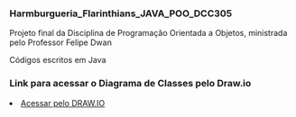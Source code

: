
### Harmburgueria_Flarinthians_JAVA_POO_DCC305

Projeto final da Disciplina de Programação Orientada a Objetos, ministrada pelo Professor Felipe Dwan

Códigos escritos em Java

### Link para acessar o Diagrama de Classes pelo Draw.io
<div>
  <li>
    <a href="https://viewer.diagrams.net/?tags=%7B%7D&highlight=0000ff&edit=_blank&layers=1&nav=1&title=Diagrama_de_Classes_Hamburgueria_Flarinthians.drawio#R7V1bd5u4Fv41XqvzkC7EzfCYOHUvk07TpifTeeqSMbFpMXIBN0l%2F%2FZG4GRAYHFsgbM3qtEHhIqRPe3%2F7wtZImaye3vpwvfyI5rY7kqX500i5HsmyKmkK%2Foe0PMctwARS3LLwnXnStm24c%2F7YSWN62saZ20HhxBAhN3TWxUYLeZ5thYU26PvosXjaA3KLT13DhU013FnQpVv%2FdebhMm415PG2%2FZ3tLJbpk4Fuxr9ZwfTk5E2CJZyjx1yT8makTHyEwvin1dPEdsnopePy7%2Fvnf92bn%2FrbD5%2BDX%2FB%2FV39%2F%2Fef%2BIr7ZdJ9LslfwbS988a3%2FXswns19reHHnTZ9utNnFxefpBVD05OXC53TE7DkewOQQ%2BeESLZAH3Tfb1isfbby5Te4r4aPtOTcIrXEjwI0%2F7DB8TtAANyHCTctw5Sa%2FtZ%2Bc8Bu5%2FLWsJYf%2FJXcjP18%2F5Q%2Bek4MH5IUT5CI%2F6qYiRf%2BRk7zQf47vpqWH%2F6UPIgfb20VHz9nR%2FJIADB96yLPjlqnjurnnTeHKcckFX50VRrEs%2FWM%2F4r%2B%2FoBX0klOSlwQqPo7HkgxgCXwNM5ecF6CNbyWX%2Fvn5MH13r%2F74tr6dfn6U3l7OPlwkMyyF0F%2FY4a5pzQEUL20brWz85vhK33Zh6Pwudg8mS2yRnZddeosc3HFZSuSBNk6WTSINDGAUbxH3LLlqC0Y8zvA5d9qanBDUP0c3Ss8xjCK2m%2FpVPB%2F%2FEPcgPcqNybYpWi%2FVa2fXZPyG7iYZz%2BnGsxzkjSbK6BL4DqKWVvDorFwYYS2CTvIbgjboOgsMqWsLI8XGEL%2F6bfuhg%2BXYZfKLkKytK2vpuPMb%2BIw2ZP6DEFo%2F06OrJfKdP%2Fi2MF1m%2BNd%2Bik9ZL5xxR65MHu3bAT7nNgUpyJpuYBAm51jIdeE6cGZRh8kpKzzVjneFwhCt0hsV5EImL6OD0Ec%2FMwkMDllebVcTGUD7KYd0ejmkcFOL8DET%2BEiPW40B9GS%2Bl3ltkeqGHUvoC9Zq0Fvgccueh4VX4XlAldo9T9aLj4MuxooHQ%2FuKjHxQwvxRUA4olP%2BD7zlSLslM%2BM5v%2FHD8013oO96Cwjse%2FzCHbdd%2BCGuRHayhhe9xE51zrW5bviTvT5oQvvbBjVC1dOZz24tQF8IQzrKVlAgX3AHtCv%2FBwzghmkHDHZrgY7A9xn%2FI6T5WKx4GKHQiWNkY9Y82Qf5xMLpTeDRj9Lk49ftCJI%2FIAjb2BYJMAeEOC5pM1JUAcY02ZEZODRA7JFxCbw5iDseHjSb3DBuFgs0EKw4KLycqQAaHl3FLzccMLyqFFwoUrhMxqJw9QbOLBsSs8NxHpkwCka%2BR4XIBKBgpNIyUCsi4cGa7tyhwQsL%2FlGs%2FPrcEpQGpGyCp7YBgHI6DahPGpOa9C8P0hbYkh7ZiskDztmI9NI5uKapykVIDUEbKkUxF%2BkHqbltx3HABG2NRp8TaZWhjrHohTZKElcillaioZeC0NRPNF1mJoGQlKga%2FVuKYgnfOSsSWgGOdLsdjp7X11hDlxUg0KBxUGIkpHoSNyAdqercRTcH5ecBBW9uPGeXX%2Bw1GjXKRqNdpXGrfWFQWU7JcGARYzuXDSgcxGnamAlCY2AB4PvUiY1Jk47WmStmfkkA5kkkADLn4XMMwd5oE1AW4o2YJzgxsAkD7xr7dQndlOz4MhFUwDKsAmGO1CDatpedk%2FCKrQFFbWAVjPqwCoAnFzkCxZ3Lj6HYBUBmp9jFtGFhL24L%2BmyBEvzb2q7%2FqzIAcMNrCIBJAtdyezBshAUEy8IdMFTUDrWevdqrahoKVHdLjMBamaL2ysNciI6iaulXO1rlkBJXdvH1nBO2ajHys03WEi5cVmWuQvvXrqrWLt3Ui0ElxuWoBQmFb5AEdDNF6KcKFi7eye7Lg9DzgoK3TlpmzzhgKSxxmTL9y0BWa7XUY06cj5y3J3rF0EO0ve2v7gl8Nh19pLw6hZ40nEUOvRDed%2BSZi6EwU624HTO8Ei3aaihj6kWPox0dNlzH0yu7RCWaClveAg75j6HQi1txe4dH1s3TDelf7YKUFR%2FNv9K09sq%2BVubfLOLSvjI7sJqlbu4kOvk3QH8fDePTFN6oDMZ3GIvu4Ft90%2FqCwnJjovhr5yIvlBOgAnDCdODCddsOmd9MJ0LEtYTv1AIS%2Bbaf0NQR1fgF1ZpRD3Dt3rkjSjXPWHMxcBXkeBnk2BXmuB7iIO3Sk%2FRoyP%2FunzyLywCV9bsBN%2F%2FxZxB74QELfBBqoar8Meo9qkllWUJYGlPvuryErqOHLv6HkjqfLtDl5XK2hV%2FuR%2B72%2F41O10md5oCHrm75CkhuukLXxzivYZIqnQ1%2ByKqxY2f4mRXiFZTEEywIoRg1G81JYNiqksAJO3raQaeNZZI2zoQaxRNnHuKgE5a6Cpoc512gz8x5GalQUjuzHrGhAjNo3Ykw6l2Uk6y4ZzbnzuwAP%2FdcGpSvuIv6wk6AKqOunaIjS3%2BOfFsm%2FcEWg4s2CdXQsVTRtQYm1YRgZvTF3sKCPFXHSF%2FxuUXeyO%2FPQwzVE9Okc9%2FfXxnZ%2BDKvLM2hhs3FIPbbsGXLhoLqMCWLUPqAuo9%2FDwjF0H6A1rCGeQX9mW5thddpa2vM59LnuI3SXwwKvhSw4GZpQW2ygDz146REbG9PXQXU%2B2FjoGpv3%2BA1%2BwLqeVpP3Lkp5JEw%2F5dkFS%2BBiPOKLYuttKbbKzCoTFXr4gIIitcQCqwo9QO%2B37MvoDIrvVQNjXA0MFsX3ijc5Vrm9cgU0U2%2FwuZfL7e19QfYubJ30tAPi2xWWRA8Y49RaEf55Pv3zFDgVUdIlxbeou9uV8q%2BR8dyU56Ml3RmU53vJVPVfnk%2FvN8fibHmawqaoSoc8jWJRkrZ%2FXeQOeFe6dvK8a4LpTbh0oCcKIw%2BVeQEpNV4F9VLo%2FB9BvZjo8zqxzQ31opNnz5V6NUwVB9SLXqSCenVBvTrcn6Ij6iUrgEvqVbElxdSFK9sTLq%2FhEi9gttRyZ0C8RMCrK21%2BnK%2Fd2BEvGglnS7x435JCHwvi1Qvx0rsjXl1sDFbWjGNzz8Dj3hccfSexHfNUilT6MHBcspeYYG5DZW5jTQQrU4jTRewEcWPDBmqEPi%2FEzaB9p2dL3HZPFQfETRHErRfiZnZH3LqhagCo%2B1Kv%2Fa%2FoxsdGp918u4PoFm5cwdSGytS2dckEVVNFPcWu9H%2BNmOeGqtFIOFuqtnuqOKBq%2FVa%2FPFuqpsonR9U6oVEqbQZ%2Bu4eBJTjUYDmULLZbzdBNl0sRHIqJYq6Tv9xwKDob9lw5VMNU9c%2BhknxqwaG65lDa0DkU5YrSJCV%2FQ16cVyqdNfGWKmcg%2BNcw%2BZeqC%2F6V4ryq%2BJjgXyyUeo3s5oV%2FjWl3%2Fdnyr91TxQH%2F6ndT%2BvPlX2w2TuyVf5l88q%2BqvRzTGliCdw2Td2kizSvb%2FJz2dgjexUaZH2czR3a8i%2F4U6Wx51%2B6p4oB3idphvfAu7Sj7cnDFu4zkWw%2FOeJdGZzJ8RO4S3TgzvKAx9fBtUZlisATMSOsxCAKm0WpXEDAmWr1OeHNDwOgQ9LkSsIap4oCA6YKA9ULA1JMjYOPkw2jeCBgtjSIC9hFj2IFiv7TBcq9x64KsOxTdiXAvsZFqVwq9Rm7zwr0Mwb1aThUH3EsUp%2BiHew2%2BcD7FpHSDy6CjRifDRNxrAn0HWaK%2BxHDJl66KyGMKclENvyuNznk1fENEHltOVe%2Fky6A1E54kfxNufJEPMxStJKU7%2FSao0tt%2BBmbKL1FKmlZUSqAtintQSqaIxnQk6QzOlZJJewTswPJt%2FK7vvWCzQkG9Whrsruk8IeClUuJ4CKA%2FvUkRMN14Fl5pxBwTMGALg4o9O7uFAQAtyqvkPDoeKquHIlGodwrh3kYeptemqaYNsZtJkbW0Yetpio6e80e3to8nKyJUmTOK9lnpprHTa0UOynfi0B2Vbm4SO4d2TWDNVxQ5RGkVgErbDnVvKVqRbQFFLbm34lel3Fv0raRx%2BVZKO0%2FZsegRALRWZLwWVFMvrgXTNJvWQgr712NVLkBfkuQuoF%2B5GI%2B4Hv78fJi%2Bu1d%2FfFvfTj8%2FSm8vZx8uLqSWy8HsdTmMS85e03jpYgClxWACNl7jco8No6HKHRjvvICNyxiAFoX2j70ytb1X5k4tlUVT%2FsuvzdrICm%2F6SB7EAgTAKCmR7Cu%2B%2FZdg6VYmq8CNJpf7LDcswvIVjatWUQexzNO86I6Dn9tVX1jzoGG9n1YAFAC95RKPZcEBodIDLRY6r%2BXNEx5Lj%2BTNU%2FgRblo%2B3bSqUoo9a3KFn9aoUBX6Dlv4NIKHANDf5VLAFo7aY%2FhnEmmyl6e2CpTMPLUZJnNY8O3Q8aEvfHNs577KR1s19%2BycczI99%2B%2BJroIiTWYwmk59aTwS7JIppxGQBLLIUe5K2Mmcb10MZDr7omWijFB3x0BA7yHJ1O2RR8DcXuFFlkDAwTpHoIAtClpHJGVWKFBo0lPMTXgVORow20Cv%2FhJoYIqGtlyFnUxI95Du1iVY59rj0W%2BnMCrboRglD40qMXKA1z6JrbdZoVMfSPXZufAjDse6MtVy0kDb6mdAOvmPEEBaiESYV8wVaZ0U5sa80mly7XiYVq1sUmpbZH12AoP%2BbSyd%2FjBJuJM7mfv%2Bcz2VzvPb9oqnn0iqTMYrm3M3lWrAdJQrI1Hc6eW5myUnN5DNjnM3K3b0TnxHE%2FTH8fD4%2BUhIOJZUXCvDKcNAjxKP1nbCo9gvKpQ0tb0%2FVKi0h3HqQt8Jlw70ROHNgZj%2BlNIxW0dW9ZMv%2FgQqtk2OfGg3WOSNZN0l0HtrkwnAb6gvwmyihBh8If1XjxNgZSj26CR6ChKXITYABCi6AoUm9w4KOupOgWLLoAUqukDFuHferNJ5ORQqtgxaoKILVGB7vXdY0EY2BQuSoLjAXDjDhOTEvmWBDqboUHp3LVfsoU7NuYg2dQIGrSXZZBZtUntJ20g9yOnPbcpYbr3Vo8L3nk01CVp8%2FZU40LeffvXvsa78uLq1v1o9NNXkwNiV1CeopD1AdWKfBsZmyvFTjLorjkrvTgwavoCliqPuf0Un5VSBRqvdu42Fru0bspP2D1G5bij%2BTAqjSltD8PTrqQKxk1Bn5LJO2nOTylSxe8e5llRtmqzea6qCtKxmoaiq9fUpFHppIHqpXDxEk1rqiSzQup9eylwZu%2FQSL18wVtRUpVxiuYKKwlV6FKln7q%2Bi2hCZI0o9WkW18JS%2BP1FP6Q7Rl2jkgzwjLCBUFZnrGEItap4JxtsFFqrMsCosGMygQIfjSuWaT05kcAUAo299IgOaZlSVaxYwYAkDAPpXCnQE9sb2hTU1HGtKK1tTaQXuHKhkqcqaKpeAPUVris7XpmjzXehjmZRjza7tv0obpfApFPncB0pBY1%2FjqhKv7JSh1KJmvWDGXWChwkqqxAIrZixLtHfRFXuYdDT7Oq1JOpYEFbtXuGIDky4xUGEadY0BlZphUTS6q7LwUmKXNucO1eGom9yhrKM5SfElLSMlbKeh2E6lfCG9rS1zBsVeZKnF1%2F2CFR9DJybChN8MCVmq2N0t%2Buz5y7Z0nuBFLDHQe6UXWaKDBqLSSydz33ulF7mr%2FZKq8%2B3HyuhFGfdS4z6AFTuYVe66xCFVzlICmvdXkWpoUEd1YXRZK7AerZxe2rosDOXr1rXinY63hVL5QePSImKQeS1X7ETDZJUdXE8p2bssWaEXZKvAho9ihrFLZuslVRvZ62qbzNJCGJc9oq2XlGKWTKAxq6KsNV2u7Zma1r2qvoDVGqS%2FX08DRUtQWIr6rw1KqcJFnK97iU%2FQ5PVTBNX099vIUnwbcv5BN7p2jnYruPDhCuIz5sRKnRBHUbQML%2FD%2F7%2BBqtvEXG7xs4feono0XF7T5%2FuHy%2FvL77adP368nE4WYBnFv8IDHHSq%2Bb30zGdBi47rybQ4fS0WvHcu6IbDwa89RLF3Ir8mPtz76YYfkp6njQQKmeXSlE1jOGtvCMD4nvuNEGV2Oo78VcsUn3yGVMaMLyP%2BfZuRWAaGmsrRyPIfw0Oi3a9tNHvZgBwGpHSxNbddZk%2F5dP0LvdfPIrjkY2CByaQXxedkLXCEsTpK3vsdvbTmbSO4jNxpY0vwey%2F7tFXu8arUNQjknUp2Y6M8Hx3VLTYn9gRs0yjEhE931uHRC%2Bw63k0c9%2BnBda6HkFXLkmriC1s9F1F7ux%2F76sE7DtzJFXuIwk4v%2Bqwr3Vc2WRrsyt2tME3zoI4KprXzHA738iOY2OeP%2F" rel="nofollow">Acessar pelo DRAW.IO</a>
